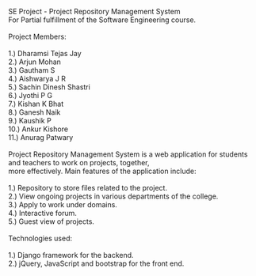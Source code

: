 SE Project - Project Repository Management System<br />
For Partial fulfillment of the Software Engineering course.<br />
<br />
Project Members:<br />
<br />
1.) Dharamsi Tejas Jay<br />
2.) Arjun Mohan<br />
3.) Gautham S<br />
4.) Aishwarya J R<br />
5.) Sachin Dinesh Shastri<br />
6.) Jyothi P G<br />
7.) Kishan K Bhat<br />
8.) Ganesh Naik<br />
9.) Kaushik P<br />
10.) Ankur Kishore<br />
11.) Anurag Patwary<br />
<br />
Project Repository Management System is a web application for students and teachers to work on projects, together,<br />
more effectively. Main features of the application include:<br />
<br />
1.) Repository to store files related to the project.<br />
2.) View ongoing projects in various departments of the college.<br />
3.) Apply to work under domains.<br />
4.) Interactive forum.<br />
5.) Guest view of projects.<br />
<br />
Technologies used:<br />
<br />
1.) Django framework for the backend.<br />
2.) jQuery, JavaScript and bootstrap for the front end.<br />

